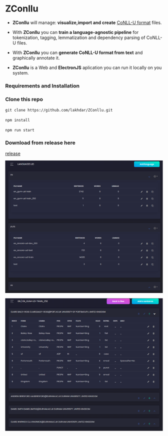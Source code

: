 # ZConllu
* **ZConllu** will manage: **visualize,import and create** [CoNLL-U format](http://universaldependencies.org/format.html) files.
* With **ZConllu** you can **train a language-agnostic pipeline** for tokenization, tagging, lemmatization and
dependency parsing of CoNLL-U files.
* With **ZConllu** you can **generate CoNLL-U format from text** and graphically annotate it. 

* **ZConllu** is a Web and **ElectronJS** aplication you can run it locally on you system. 
 
### Requirements and Installation

### Clone this repo

```
git clone https://github.com/lakhdar/ZConllu.git

npm install 

npm run start 
```
### Download from release here
[release](https://github.com/lakhdar/ZConllu/releases) 

![alt shot1](https://github.com/lakhdar/ZConllu/blob/master/img/sht1.PNG)

![alt shot2](https://github.com/lakhdar/ZConllu/blob/master/img/sht2.PNG)